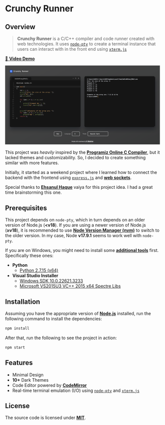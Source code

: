 # Crunchy Runner

## Overview

> **Crunchy Runner** is a C/C++ compiler and code runner created with web technologies. It uses [`node-pty`][1] to create a terminal instance that users can interact with in the front end using [`xterm.js`][2]

[📌 **Video Demo**][8]

![Crunchy Runner Landing Page](./static/preview.png)

This project was _heavily_ inspired by the [**Programiz Online C Compiler**][3], but it lacked themes and customizability. So, I decided to create something similar with more features.

Initially, it started as a weekend project where I learned how to connect the backend with the frontend using [`express.js`][4] and [**web sockets**][5].

Special thanks to [**Ehsanul Haque**][11] vaiya for this project idea. I had a great time brainstorming this one.

## Prerequisites

This project depends on `node-pty`, which in turn depends on an older version of Node.js (**<v18**). If you are using a newer version of Node.js (**≥v18**), it is recommended to use [**Node Version Manager (nvm)**][6] to switch to the older version. In my case, Node **v17.9.1** seems to work well with `node-pty`.

If you are on Windows, you might need to install some [**additional tools**][7] first. Specifically these ones:

-   **Python**
    -   [Python 2.7.15 (x64)][15]
-   **Visual Studio Installer**
    -   [Windows SDK 10.0.22621.3233][13]
    -   [Microsoft VS2015U3 VC++ 2015 x64 Spectre Libs][14]

## Installation

Assuming you have the appropriate version of [**Node.js**][12] installed, run the following command to install the dependencies:

```bash
npm install
```

After that, run the following to see the project in action:

```bash
npm start
```

## Features

-   Minimal Design
-   **10+** Dark Themes
-   Code Editor powered by [**CodeMirror**][9]
-   Real-time terminal emulation (I/O) using [`node-pty`][1] and [`xterm.js`][2]

## License

The source code is licensed under [**MIT**][10].

<!-- === links === -->

[1]: https://www.npmjs.com/package/node-pty
[2]: https://xtermjs.org/
[3]: https://www.programiz.com/c-programming/online-compiler/
[4]: https://expressjs.com/
[5]: https://www.npmjs.com/package/ws
[6]: https://github.com/coreybutler/nvm-windows/releases/tag/1.1.12
[7]: https://github.com/microsoft/node-pty#windows
[8]: https://youtu.be/MHisDMl7HQI
[9]: https://codemirror.net/
[10]: ./LICENSE
[11]: https://www.facebook.com/61556343740668/
[12]: https://nodejs.org/en/blog/release/v17.9.1
[13]: https://developer.microsoft.com/en-us/windows/downloads/windows-sdk/
[14]: https://aka.ms/vs/14/release/vcpp_spectre_libs_x64
[15]: https://www.python.org/downloads/release/python-2715/

